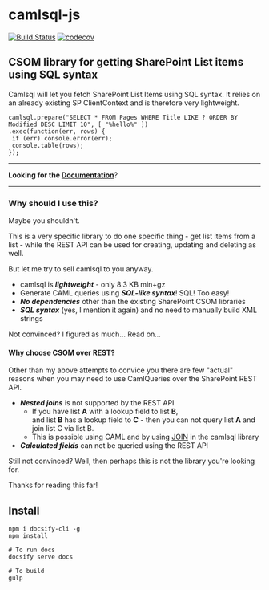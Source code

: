 # camlsql-js

[![Build Status](https://travis-ci.org/dlid/camlsql-js.svg?branch=master)](https://travis-ci.org/dlid/camlsql-js) [![codecov](https://codecov.io/gh/dlid/camlsql-js/branch/master/graph/badge.svg)](https://codecov.io/gh/dlid/camlsql-js)

## CSOM library for getting SharePoint List items using SQL syntax

Camlsql will let you fetch SharePoint List Items using SQL syntax. It relies on an already existing SP ClientContext and is therefore very lightweight.

    camlsql.prepare("SELECT * FROM Pages WHERE Title LIKE ? ORDER BY Modified DESC LIMIT 10", [ "%hello%" ])
    .exec(function(err, rows) {
     if (err) console.error(err);
     console.table(rows);
    });
------

**Looking for the [Documentation](https://dlid.github.io/camlsql-js)**?

----------

### Why should I use this?

Maybe you shouldn't.

This is a very specific library to do one specific thing - get list items from a list - while the REST API can be used for creating, updating and deleting as well.

But let me try to sell camlsql to you anyway.

- camlsql is ***lightweight*** - only 8.3 KB min+gz
- Generate CAML queries using ***SQL-like syntax***! SQL! Too easy!
- ***No dependencies*** other than the existing SharePoint CSOM libraries
- ***SQL syntax*** (yes, I mention it again)  and no need to manually build XML strings 

Not convinced? I figured as much... Read on...

#### Why choose CSOM over REST?

Other than my above attempts to convice you there are few "actual" reasons when you may need to use CamlQueries over the SharePoint REST API.

 - ***Nested joins*** is not supported by the REST API
     - If you have list **A** with a lookup field to list **B**,<br>and list **B** has a lookup field to **C** - then you can not query list **A** and join list C via list B.
     - This is possible using CAML and by using [JOIN](https://dlid.github.io/camlsql-js/#/sql?id=joining-a-second-list) in the camlsql library
 - ***Calculated fields*** can not be queried using the REST API

Still not convinced? Well, then perhaps this is not the library you're looking for.

Thanks for reading this far! 

## Install

```
npm i docsify-cli -g
npm install

# To run docs
docsify serve docs

# To build
gulp

```
